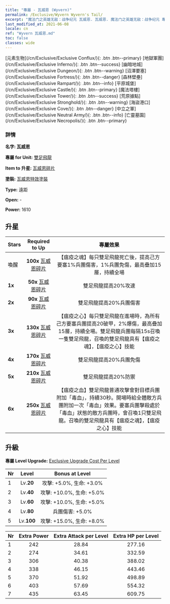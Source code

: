 ```yaml
---
title: "專屬 - 瓦威恩 (Wyvern)"
permalink: /Exclusive/Wyvern Wyvern's Tail/
excerpt: "魔法门之英雄无敌：战争纪元 瓦威恩. 瓦威恩. 魔法门之英雄无敌：战争纪元 專屬 瓦威恩. 雙足飛龍 專屬."
last_modified_at: 2021-06-08
locale: cn
ref: "Wyvern 瓦威恩.md"
toc: false
classes: wide
---
```

 [元素生物](/cn/Exclusive/Exclusive Conflux/){: .btn .btn--primary} [地獄軍團](/cn/Exclusive/Exclusive Inferno/){: .btn .btn--success} [幽暗地城](/cn/Exclusive/Exclusive Dungeon/){: .btn .btn--warning} [沼澤要塞](/cn/Exclusive/Exclusive Fortress/){: .btn .btn--danger} [森林壁壘](/cn/Exclusive/Exclusive Rampart/){: .btn .btn--info} [平原城堡](/cn/Exclusive/Exclusive Castle/){: .btn .btn--primary} [魔法塔樓](/cn/Exclusive/Exclusive Tower/){: .btn .btn--success} [荒原據點](/cn/Exclusive/Exclusive Stronghold/){: .btn .btn--warning} [海盜港口](/cn/Exclusive/Exclusive Cove/){: .btn .btn--danger} [中立之軍](/cn/Exclusive/Exclusive Neutral Army/){: .btn .btn--info} [亡靈墓園](/cn/Exclusive/Exclusive Necropolis/){: .btn .btn--primary} 

### 詳情
 **名字: 瓦威恩** 

 **專屬 for Unit:** [雙足飛龍](/cn/units/Wyvern/) 

 **Item to 升星:** [瓦威恩碎片](/cn/Items/con_996/)

 **塗裝:** [瓦威恩特效塗裝](/cn/Items/con_664/)

 **Type:** 遠距

 **Open:** -

 **Power:** 1610

## 升星

  |     Stars    |  Required to Up | 專屬效果 |
  |:-------------|:---------------:|:---------------:|
  |  喚醒  | **100x** [瓦威恩碎片](/cn/Items/con_996/) | 【瘟疫之魂】每只雙足飛龍死亡後，提高己方要塞1%兵團傷害，1%兵團免傷，最高疊加15層，持續全場 |
  | **1x** <i class="fas fa-star"/> | **50x** [瓦威恩碎片](/cn/Items/con_996/) | 雙足飛龍提高20%攻速 |
  | **2x** <i class="fas fa-star"/> | **90x** [瓦威恩碎片](/cn/Items/con_996/) | 雙足飛龍提高20%兵團傷害 |
  | **3x** <i class="fas fa-star"/> | **130x** [瓦威恩碎片](/cn/Items/con_996/) | 【瘟疫之心】每只雙足飛龍在進場時，為所有己方要塞兵團提高20破甲，2%爆傷，最高疊加15層，持續全場。雙足飛龍兵團每隔15s召喚一隻雙足飛龍，召喚的雙足飛龍具有【瘟疫之魂】，【瘟疫之心】技能 |
  | **4x** <i class="fas fa-star"/> | **170x** [瓦威恩碎片](/cn/Items/con_996/) | 雙足飛龍提高20%兵團免傷 |
  | **5x** <i class="fas fa-star"/> | **210x** [瓦威恩碎片](/cn/Items/con_996/) | 雙足飛龍提高20%防禦 |
  | **6x** <i class="fas fa-star"/> | **250x** [瓦威恩碎片](/cn/Items/con_996/) | 【瘟疫之血】雙足飛龍普通攻擊會對目標兵團附加「毒血」，持續30秒。開場時給全體敵方兵團附加一次「毒血」效果。要塞兵團擊殺處於「毒血」狀態的敵方兵團時，會召喚1只雙足飛龍。召喚的雙足飛龍具有【瘟疫之魂】，【瘟疫之心】技能 |


## 升級
 **專屬 Level Upgrade:** [Exclusive Upgrade Cost Per Level](/Exclusive/ExclusiveUpgradeCostPerLevel/)

  |  Nr  |   Level  | Bonus at Level |
  |:-----|:--------:|:--------------:|
  | 1 | Lv.**20** | 攻擊: +5.0%, 生命: +3.0% |
  | 2 | Lv.**40** | 攻擊: +10.0%, 生命: +5.0% |
  | 3 | Lv.**60** | 攻擊: +10.0%, 生命: +5.0% |
  | 4 | Lv.**80** | 兵團傷害: +5.0% |
  | 5 | Lv.**100** | 攻擊: +15.0%, 生命: +8.0% |


  |  Nr  |  Extra Power | Extra Attack per Level | Extra HP per Level |
  |:-----|:--------:|:--------:|:--------:|
  | 1 | 242 | 28.84 | 277.16 |
  | 2 | 274 | 34.61 | 332.59 |
  | 3 | 306 | 40.38 | 388.02 |
  | 4 | 338 | 46.15 | 443.46 |
  | 5 | 370 | 51.92 | 498.89 |
  | 6 | 403 | 57.69 | 554.32 |
  | 7 | 435 | 63.45 | 609.75 |


